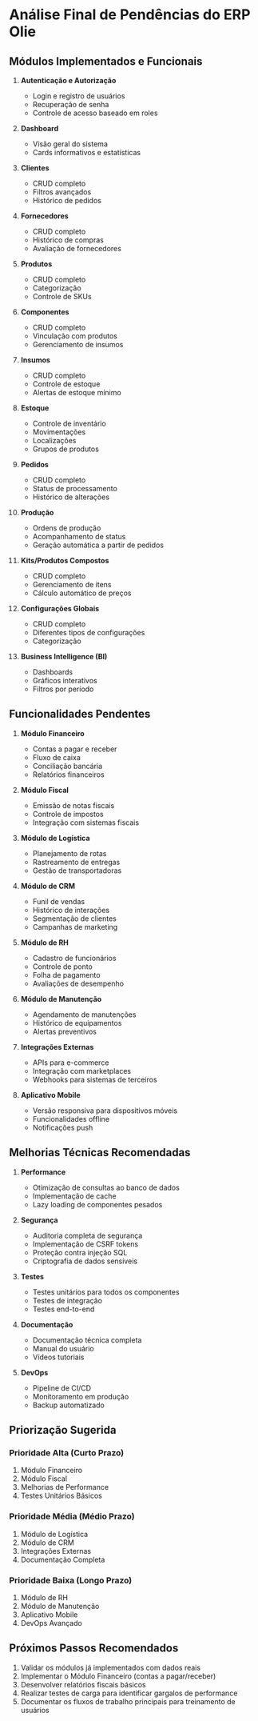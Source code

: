 # Análise Final de Pendências do ERP Olie

## Módulos Implementados e Funcionais

1. **Autenticação e Autorização**
   - Login e registro de usuários
   - Recuperação de senha
   - Controle de acesso baseado em roles

2. **Dashboard**
   - Visão geral do sistema
   - Cards informativos e estatísticas

3. **Clientes**
   - CRUD completo
   - Filtros avançados
   - Histórico de pedidos

4. **Fornecedores**
   - CRUD completo
   - Histórico de compras
   - Avaliação de fornecedores

5. **Produtos**
   - CRUD completo
   - Categorização
   - Controle de SKUs

6. **Componentes**
   - CRUD completo
   - Vinculação com produtos
   - Gerenciamento de insumos

7. **Insumos**
   - CRUD completo
   - Controle de estoque
   - Alertas de estoque mínimo

8. **Estoque**
   - Controle de inventário
   - Movimentações
   - Localizações
   - Grupos de produtos

9. **Pedidos**
   - CRUD completo
   - Status de processamento
   - Histórico de alterações

10. **Produção**
    - Ordens de produção
    - Acompanhamento de status
    - Geração automática a partir de pedidos

11. **Kits/Produtos Compostos**
    - CRUD completo
    - Gerenciamento de itens
    - Cálculo automático de preços

12. **Configurações Globais**
    - CRUD completo
    - Diferentes tipos de configurações
    - Categorização

13. **Business Intelligence (BI)**
    - Dashboards
    - Gráficos interativos
    - Filtros por período

## Funcionalidades Pendentes

1. **Módulo Financeiro**
   - Contas a pagar e receber
   - Fluxo de caixa
   - Conciliação bancária
   - Relatórios financeiros

2. **Módulo Fiscal**
   - Emissão de notas fiscais
   - Controle de impostos
   - Integração com sistemas fiscais

3. **Módulo de Logística**
   - Planejamento de rotas
   - Rastreamento de entregas
   - Gestão de transportadoras

4. **Módulo de CRM**
   - Funil de vendas
   - Histórico de interações
   - Segmentação de clientes
   - Campanhas de marketing

5. **Módulo de RH**
   - Cadastro de funcionários
   - Controle de ponto
   - Folha de pagamento
   - Avaliações de desempenho

6. **Módulo de Manutenção**
   - Agendamento de manutenções
   - Histórico de equipamentos
   - Alertas preventivos

7. **Integrações Externas**
   - APIs para e-commerce
   - Integração com marketplaces
   - Webhooks para sistemas de terceiros

8. **Aplicativo Mobile**
   - Versão responsiva para dispositivos móveis
   - Funcionalidades offline
   - Notificações push

## Melhorias Técnicas Recomendadas

1. **Performance**
   - Otimização de consultas ao banco de dados
   - Implementação de cache
   - Lazy loading de componentes pesados

2. **Segurança**
   - Auditoria completa de segurança
   - Implementação de CSRF tokens
   - Proteção contra injeção SQL
   - Criptografia de dados sensíveis

3. **Testes**
   - Testes unitários para todos os componentes
   - Testes de integração
   - Testes end-to-end

4. **Documentação**
   - Documentação técnica completa
   - Manual do usuário
   - Vídeos tutoriais

5. **DevOps**
   - Pipeline de CI/CD
   - Monitoramento em produção
   - Backup automatizado

## Priorização Sugerida

### Prioridade Alta (Curto Prazo)
1. Módulo Financeiro
2. Módulo Fiscal
3. Melhorias de Performance
4. Testes Unitários Básicos

### Prioridade Média (Médio Prazo)
1. Módulo de Logística
2. Módulo de CRM
3. Integrações Externas
4. Documentação Completa

### Prioridade Baixa (Longo Prazo)
1. Módulo de RH
2. Módulo de Manutenção
3. Aplicativo Mobile
4. DevOps Avançado

## Próximos Passos Recomendados

1. Validar os módulos já implementados com dados reais
2. Implementar o Módulo Financeiro (contas a pagar/receber)
3. Desenvolver relatórios fiscais básicos
4. Realizar testes de carga para identificar gargalos de performance
5. Documentar os fluxos de trabalho principais para treinamento de usuários
